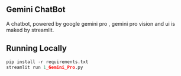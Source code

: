 
## Gemini ChatBot
A chatbot, powered by google gemini pro , gemini pro vision and ui is maked by streamlit.

## Running Locally
```python
pip install -r requirements.txt
streamlit run 1_Gemini_Pro.py
```




